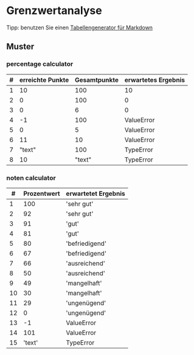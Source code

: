 # Grenzwertanalyse

Tipp: benutzen Sie einen [Tabellengenerator für Markdown](https://www.tablesgenerator.com/markdown_tables)

## Muster

### percentage calculator

| #   | erreichte Punkte | Gesamtpunkte | erwartetes Ergebnis |
| --- | ---------------- | ------------ | ------------------- |
| 1   | 10               | 100          | 10                  |
| 2   | 0                | 100          | 0                   |
| 3   | 0                | 6            | 0                   |
| 4   | -1               | 100          | ValueError          |
| 5   | 0                | 5            | ValueError          |
| 6   | 11               | 10           | ValueError          |
| 7   | "text"           | 100          | TypeError           |
| 8   | 10               | "text"       | TypeError           |

### noten calculator

| #   | Prozentwert | erwartetet Ergebnis |
| --- | ----------- | ------------------- |
| 1   | 100         | 'sehr gut'          |
| 2   | 92          | 'sehr gut'          |
| 3   | 91          | 'gut'               |
| 4   | 81          | 'gut'               |
| 5   | 80          | 'befriedigend'      |
| 6   | 67          | 'befriedigend'      |
| 7   | 66          | 'ausreichend'       |
| 8   | 50          | 'ausreichend'       |
| 9   | 49          | 'mangelhaft'        |
| 10  | 30          | 'mangelhaft'        |
| 11  | 29          | 'ungenügend'        |
| 12  | 0           | 'ungenügend'        |
| 13  | -1          | ValueError          |
| 14  | 101         | ValueError          |
| 15  | 'text'      | TypeError           |
